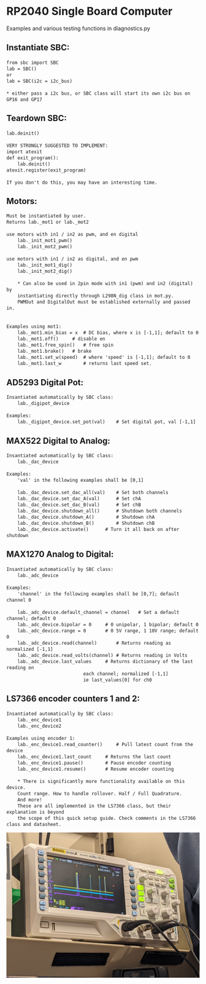 # RP2040 Single Board Computer

Examples and various testing functions in diagnostics.py

## Instantiate SBC:<br/>
	from sbc import SBC
	lab = SBC()
	or
	lab = SBC(i2c = i2c_bus)

	* either pass a i2c bus, or SBC class will start its own i2c bus on GP16 and GP17

## Teardown SBC:<br/>
	lab.deinit()
	
	VERY STRONGLY SUGGESTED TO IMPLEMENT:
	import atexit
	def exit_program():
		lab.deinit()
	atexit.register(exit_program)

	If you don't do this, you may have an interesting time.

## Motors:<br/>
	Must be instantiated by user.
	Returns lab._mot1 or lab._mot2

	use motors with in1 / in2 as pwm, and en digital
		lab._init_mot1_pwm()
		lab._init_mot2_pwm()

	use motors with in1 / in2 as digital, and en pwm
		lab._init_mot1_dig()
		lab._init_mot2_dig()

		* Can also be used in 2pin mode with in1 (pwm) and in2 (digital) by
		instantiating directly through L298N_dig class in mot.py.
		PWMOut and DigitalOut must be established externally and passed in.


	Examples using mot1:
		lab._mot1.min_bias = x	# DC bias, where x is [-1,1]; default to 0
		lab._mot1.off()		# disable en
		lab._mot1.free_spin()	# free spin
		lab._mot1.brake()	# brake
		lab._mot1.set_w(speed)	# where 'speed' is [-1,1]; default to 0
		lab._mot1.last_w		# returns last speed set.

## AD5293 Digital Pot:<br/>
	Insantiated automatically by SBC class:
		lab._digipot_device
	
	Examples:
		lab._digipot_device.set_pot(val)	# Set digital pot, val [-1,1]


## MAX522 Digital to Analog:
	Insantiated automatically by SBC class:
		lab._dac_device

	Examples:
		'val' in the following examples shall be [0,1]

		lab._dac_device.set_dac_all(val)	# Set both channels
		lab._dac_device.set_dac_A(val)		# Set chA
		lab._dac_device.set_dac_B(val)		# Set chB
		lab._dac_device.shutdown_all()		# Shutdown both channels
		lab._dac_device.shutdown_A()		# Shutdown chA
		lab._dac_device.shutdown_B()		# Shutdown chB
		lab._dac_device.activate()		# Turn it all back on after shutdown

## MAX1270 Analog to Digital:
	Insantiated automatically by SBC class:
		lab._adc_device
	
	Examples:
		'channel' in the following examples shall be [0,7]; default channel 0

		lab._adc_device.default_channel = channel	# Set a default channel; default 0
		lab._adc_device.bipolar	= 0		# 0 unipolar, 1 bipolar; default 0
		lab._adc_device.range = 0		# 0 5V range, 1 10V range; default 0
		lab._adc_device.read(channel)		# Returns reading as normalized [-1,1]
		lab._adc_device.read_volts(channel)	# Returns reading in Volts
		lab._adc_device.last_values		# Returns dictionary of the last reading on
								each channel; normalized [-1,1]
								ie last_values[0] for ch0


## LS7366 encoder counters 1 and 2:
	Insantiated automatically by SBC class:
		lab._enc_device1
		lab._enc_device2

	Examples using encoder 1:
		lab._enc_device1.read_counter()		# Pull latest count from the device
		lab._enc_device1.last_count		# Returns the last count
		lab._enc_device1.pause()		# Pause encoder counting
		lab._enc_device1.resume()		# Resume encoder counting

		* There is significantly more functionality available on this device.
		Count range. How to handle rollover. Half / Full Quadrature.
		And more!
		These are all implemented in the LS7366 class, but their explanation is beyond
		the scope of this quick setup guide. Check comments in the LS7366 class and datasheet.




![picture](https://github.com/pmmccorkell-usna/rp2040-sbc/blob/main/media/oscope.jpg)
